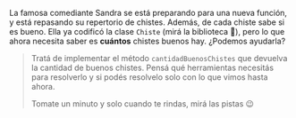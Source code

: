 La famosa comediante Sandra se está preparando para una nueva función, y está repasando su repertorio de chistes. Además, de cada chiste sabe si es bueno. Ella ya codificó la clase `Chiste` (mirá la biblioteca :eyes:), pero lo que ahora necesita saber es **cuántos** chistes buenos hay. ¿Podemos ayudarla?

> Tratá de implementar el método `cantidadBuenosChistes` que devuelva la cantidad de buenos chistes. Pensá qué herramientas necesitás para resolverlo y si podés resolvelo solo con lo que vimos hasta ahora. 
> 
> Tomate un minuto y solo cuando te rindas, mirá las pistas :wink:

